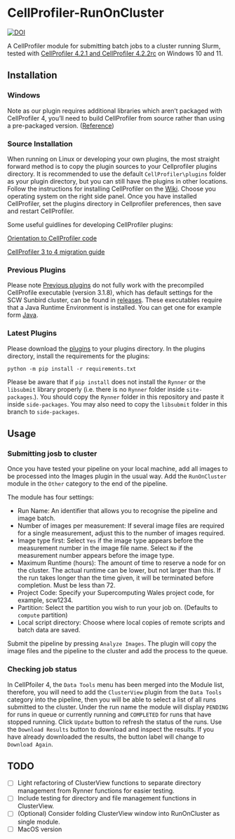 # CellProfiler-RunOnCluster 
[![DOI](https://zenodo.org/badge/DOI/10.5281/zenodo.3275888.svg)](https://doi.org/10.5281/zenodo.3275888)

A CellProfiler module for submitting batch jobs to a cluster running Slurm, tested with [CellProfiler 4.2.1 and CellProfiler 4.2.2rc](https://cellprofiler.org/releases) on Windows 10 and 11.

## Installation
### Windows
Note as our plugin requires additional libraries which aren’t packaged with CellProfiler 4, you’ll need to build CellProfiler from source rather than using a pre-packaged version. ([Reference](https://cellprofiler-manual.s3.amazonaws.com/CellProfiler-4.0.6/help/other_plugins.html?highlight=plugins))

### Source Installation
When running on Linux or developing your own plugins, the most straight forward method is to copy the plugin sources to your Cellprofiler plugins directory. It is recommended to use the default ``CellProfiler\plugins`` folder as your plugin directory, but you can still have the plugins in other locations. Follow the instructions for installing CellProfiler on the [Wiki](https://github.com/CellProfiler/CellProfiler/wiki). Choose you operating system on the right side panel. Once you have installed CellProfiler, set the plugins directory in Cellprofiler preferences, then save and restart CellProfiler. 

Some useful guidlines for developing CellProfiler plugins:

[Orientation to CellProfiler code](https://github.com/CellProfiler/CellProfiler/wiki/Orientation-to-CellProfiler-code)

[CellProfiler 3 to 4 migration guide](https://github.com/CellProfiler/CellProfiler-plugins/wiki/CellProfiler-3-to-4-migration-guide)

### Previous Plugins
Please note [Previous plugins](https://github.com/sa2c/CellProfiler-RunOnCluster/archive/master.zip) do not fully work with the precompiled CellProfile executable (version 3.1.8), which has default settings for the SCW Sunbird cluster, can be found in [releases](https://github.com/sa2c/CellProfiler-RunOnCluster/releases/download/v1.0/CellProfiler.exe). These executables require that a Java Runtime Environment is installed. You can get one for example form [Java](https://www.java.com/en/download/).

### Latest Plugins
Please download the [plugins](https://codeload.github.com/sa2c/CellProfiler-RunOnCluster/zip/refs/heads/cellprofiler-4.2.2rc) to your plugins directory. In the plugins directory, install the requirements for the plugins:

```
python -m pip install -r requirements.txt
```

Please be aware that if `pip install` does not install the `Rynner` or the `libsubmit` library properly (i.e. there is no ``Rynner`` folder inside ``site-packages``.). You should copy the `Rynner` folder in this repository and paste it inside ``side-packages``. You may also need to copy the `libsubmit` folder in this branch to ``side-packages``.

## Usage
### Submitting josb to cluster

Once you have tested your pipeline on your local machine, add all images to be processed into the Images plugin in the usual way. Add the `RunOnCluster` module in the `Other` category to the end of the pipeline.

The module has four settings:
 * Run Name: An identifier that allows you to recognise the pipeline and image batch.
 * Number of images per measurement: If several image files are required for a single measurement, adjust this to the number of images required.
 * Image type first: Select `Yes` if the image type appears before the measurement number in the image file name. Select `No` if the measurement number appears before the image type.
 * Maximum Runtime (hours): The amount of time to reserve a node for on the cluster. The actual runtime can be lower, but not larger than this. If the run takes longer than the time given, it will be terminated before completion. Must be less than 72.
 * Project Code: Specify your Supercomputing Wales project code, for example, scw1234.
 * Partition: Select the partition you wish to run your job on. (Defaults to `compute` partition)
 * Local script directory: Choose where local copies of remote scripts and batch data are saved.

Submit the pipeline by pressing `Analyze Images`. The plugin will copy the image files and the pipeline to the cluster and add the process to the queue.

### Checking job status

In CellPfoiler 4, the `Data Tools` menu has been merged into the Module list, therefore, you will need to add the `ClusterView` plugin from the `Data Tools` category into the pipeline, then you will be able to select a list of all runs submitted to the cluster. Under the run name the module will display `PENDING` for runs in queue or currently running and `COMPLETED` for runs that have stopped running. Click `Update` button to refresh the status of the runs. Use the `Download Results` button to download and inspect the results. If you have already downloaded the results, the button label will change to `Download Again`.   


## TODO
- [ ] Light refactoring of ClusterView functions to separate directory management from Rynner functions for easier testing.
- [ ] Include testing for directory and file management functions in ClusterView.
- [ ] (Optional) Consider folding ClusterView window into RunOnCluster as single module.
- [ ] MacOS version

